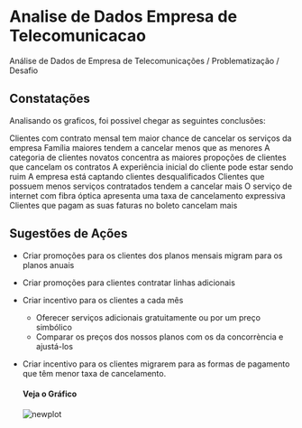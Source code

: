 # Analise de Dados Empresa de Telecomunicacao
Análise de Dados de Empresa de Telecomunicações / Problematização / Desafio

## Constatações
Analisando os graficos, foi possivel chegar as seguintes conclusões:

Clientes com contrato mensal tem maior chance de cancelar os serviços da empresa
Família maiores tendem a cancelar menos que as menores
A categoria de clientes novatos concentra as maiores propoções de clientes que cancelam os contratos
A experiência inicial do cliente pode estar sendo ruim
A empresa está captando clientes desqualificados
Clientes que possuem menos serviços contratados tendem a cancelar mais
O serviço de internet com fibra óptica apresenta uma taxa de cancelamento expressiva
Clientes que pagam as suas faturas no boleto cancelam mais

## Sugestões de Ações
* Criar promoções para os clientes dos planos mensais migram para os planos anuais
* Criar promoções para clientes contratar linhas adicionais
* Criar incentivo para os clientes a cada mês
  * Oferecer serviços adicionais gratuitamente ou por um preço simbólico
  * Comparar os preços dos nossos planos com os da concorrència e ajustá-los
* Criar incentivo para os clientes migrarem para as formas de pagamento que têm menor taxa de cancelamento.

  #### Veja o Gráfico

  ![newplot](https://github.com/ewertondrigues02/Analise-de-Dados-Empresa-de-Telecomunicacao/assets/106437473/93eda30a-d36e-4251-bb26-5b87da29d74f)

